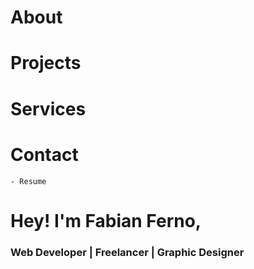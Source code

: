# About

# Projects

# Services

# Contact
	- Resume


# Hey!  I'm Fabian Ferno,
### Web Developer | Freelancer | Graphic Designer


